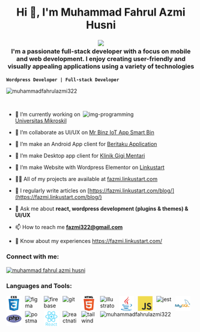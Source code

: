 <h1 align="center">Hi 👋, I'm Muhammad Fahrul Azmi Husni</h1>

<h3 align="center">
  <img src="https://readme-typing-svg.demolab.com/?lines=Full-stack%20web%20and%20app%20developer;Wordpress%20Developer;Experienced%20UI%2FUX%20Designer;4%20years%20of%20coding%20experience;Always%20learning%20new%20things&font=Fira%20Code&center=true&width=440&height=45&color=f75c7e&vCenter=true&pause=1000&size=22" />
  <br/>
  I'm a passionate full-stack developer with a focus on mobile and web development. I enjoy creating user-friendly and visually appealing applications using a variety of technologies
  
</h3>

**`Wordpress Developer | Full-stack Developer`**
<p align="left"> <img src="https://komarev.com/ghpvc/?username=muhammadfahrulazmi322&label=Profile%20views&color=0e75b6&style=flat" alt="muhammadfahrulazmi322" /> </p>
<p align="left"> <a href="https://twitter.com/" target="blank"><img src="https://img.shields.io/twitter/follow/?logo=twitter&style=for-the-badge" alt="" /></a> </p>
<img align="right" src="https://camo.githubusercontent.com/10b2d4e80487e1d9cd086ce8619e15740a1bd22c6462f6be13df93ee684deb7b/68747470733a2f2f616e616c7974696373696e6469616d61672e636f6d2f77702d636f6e74656e742f75706c6f6164732f323031382f31322f646576656c6f7065722d6472696262626c652e676966" width="300" alt="img-programming" />

- 🔭 I’m currently working on [Universitas Mikroskil](https://mikroskil.ac.id)

- 👯 I’m collaborate as UI/UX on [Mr Binz IoT App Smart Bin](https://fazmi.linkustart.com/mr-binz-iot-application-smart-bin/)

- 🤝 I’m make an Android App client for [Beritaku Application](https://fazmi.linkustart.com/beritaku-application/)
- 🤝 I’m make Desktop app client for [Klinik Gigi Mentari](https://fazmi.linkustart.com/klinik-gigi-mentari-desktop-application/)
- 🤝 I’m make Website with Wordpress Elementor on [Linkustart](https://linkustart.com)

- 👨‍💻 All of my projects are available at [fazmi.linkustart.com](https://fazmi.linkustart.com/)

- 📝 I regularly write articles on [https://fazmi.linkustart.com/blog/](https://fazmi.linkustart.com/blog/)

- 💬 Ask me about **react, wordpress development (plugins & themes) & UI/UX**

- 📫 How to reach me **fazmi322@gmail.com**

- 📄 Know about my experiences https://fazmi.linkustart.com/

<h3 align="left">Connect with me:</h3>
<p align="left">
<a href="https://linkedin.com/in/muhammad fahrul azmi husni" target="blank"><img align="center" src="https://raw.githubusercontent.com/rahuldkjain/github-profile-readme-generator/master/src/images/icons/Social/linked-in-alt.svg" alt="muhammad fahrul azmi husni" height="30" width="40" /></a>
</p>

<h3 align="left">Languages and Tools:</h3>
<a href="https://www.w3schools.com/css/" target="_blank" rel="noreferrer"> 
<img  align="left" src="https://raw.githubusercontent.com/devicons/devicon/master/icons/css3/css3-original-wordmark.svg" style="padding-right:10px;" alt="css3" width="40" height="40"/> </a> <a href="https://www.figma.com/" target="_blank" rel="noreferrer"> 
  <img  align="left" src="https://www.vectorlogo.zone/logos/figma/figma-icon.svg" style="padding-right:10px;" alt="figma" width="40" height="40"/> </a> <a href="https://firebase.google.com/" target="_blank" rel="noreferrer"> 
  <img  align="left" src="https://www.vectorlogo.zone/logos/firebase/firebase-icon.svg" style="padding-right:10px;"  alt="firebase" width="40" height="40"/> </a> <a href="https://git-scm.com/" target="_blank" rel="noreferrer"> 
  <img  align="left" src="https://www.vectorlogo.zone/logos/git-scm/git-scm-icon.svg" style="padding-right:10px;" alt="git" width="40" height="40"/> </a> <a href="https://www.w3.org/html/" target="_blank" rel="noreferrer"> 
  <img  align="left" src="https://raw.githubusercontent.com/devicons/devicon/master/icons/html5/html5-original-wordmark.svg" style="padding-right:10px;" alt="html5" width="40" height="40"/> </a> <a href="https://www.adobe.com/in/products/illustrator.html" target="_blank" rel="noreferrer"> 
  <img  align="left" src="https://www.vectorlogo.zone/logos/adobe_illustrator/adobe_illustrator-icon.svg" style="padding-right:10px;" alt="illustrator" width="40" height="40"/> </a> <a href="https://www.java.com" target="_blank" rel="noreferrer"> 
  <img  align="left" src="https://raw.githubusercontent.com/devicons/devicon/master/icons/java/java-original.svg" style="padding-right:10px;" alt="java" width="40" height="40"/> </a> <a href="https://developer.mozilla.org/en-US/docs/Web/JavaScript" target="_blank" rel="noreferrer"> 
  <img  align="left" src="https://raw.githubusercontent.com/devicons/devicon/master/icons/javascript/javascript-original.svg" style="padding-right:10px;" alt="javascript" width="40" height="40"/> </a> <a href="https://jestjs.io" target="_blank" rel="noreferrer"> 
  <img  align="left" src="https://www.vectorlogo.zone/logos/jestjsio/jestjsio-icon.svg" style="padding-right:10px;" alt="jest" width="40" height="40"/> </a> <a href="https://www.mysql.com/" target="_blank" rel="noreferrer"> 
  <img  align="left" src="https://raw.githubusercontent.com/devicons/devicon/master/icons/mysql/mysql-original-wordmark.svg" style="padding-right:10px;" alt="mysql" width="40" height="40"/> </a> <a href="https://www.php.net" target="_blank" rel="noreferrer"> 
  <img  align="left" src="https://raw.githubusercontent.com/devicons/devicon/master/icons/php/php-original.svg" style="padding-right:10px;" alt="php" width="40" height="40"/> </a> <a href="https://postman.com" target="_blank" rel="noreferrer"> 
  <img  align="left" src="https://www.vectorlogo.zone/logos/getpostman/getpostman-icon.svg" style="padding-right:10px;" alt="postman" width="40" height="40"/> </a> <a href="https://reactjs.org/" target="_blank" rel="noreferrer"> 
  <img  align="left" src="https://raw.githubusercontent.com/devicons/devicon/master/icons/react/react-original-wordmark.svg" style="padding-right:10px;" alt="react" width="40" height="40"/> </a> <a href="https://reactnative.dev/" target="_blank" rel="noreferrer"> 
  <img  align="left" src="https://reactnative.dev/img/header_logo.svg" style="padding-right:10px;" alt="reactnative" width="40" height="40"/> </a> <a href="https://tailwindcss.com/" target="_blank" rel="noreferrer"> 
  <img  align="left" src="https://www.vectorlogo.zone/logos/tailwindcss/tailwindcss-icon.svg" style="padding-right:10px;" alt="tailwind" width="40" height="40"/>
</a>
<br/>

<p><img align="left" src="https://github-readme-stats.vercel.app/api/top-langs?username=muhammadfahrulazmi322&show_icons=true&locale=en&layout=compact" alt="muhammadfahrulazmi322" /></p>



